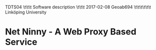 TDTS04 \t\t\t Software description \t\t\t 2017-02-08
Geoab694 \t\t\t\t\t\t Linköping University
# Net Ninny - A Web Proxy Based Service
